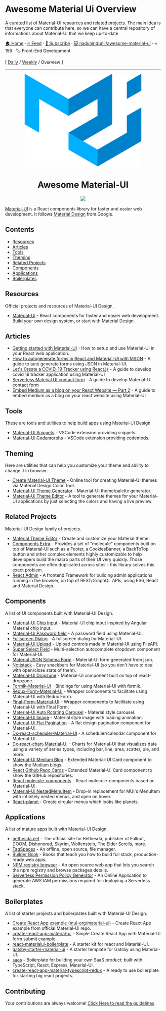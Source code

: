 # Awesome Material Ui Overview

A curated list of Material-UI resources and related projects. The main idea is that everyone can contribute here, so we can have a central repository of informations about Material-UI that we keep up-to-date 

[🏠 Home](/README.md) · [🔥 Feed](https://www.trackawesomelist.com/nadunindunil/awesome-material-ui/rss.xml) · [📮 Subscribe](https://trackawesomelist.us17.list-manage.com/subscribe?u=d2f0117aa829c83a63ec63c2f&id=36a103854c) · [😺 nadunindunil/awesome-material-ui](https://github.com/nadunindunil/awesome-material-ui) · ⭐ 156 · 🏷️ Front-End Development

[ [Daily](/content/nadunindunil/awesome-material-ui/README.md) / [Weekly](/content/nadunindunil/awesome-material-ui/week/README.md) / Overview ]

---

[<p align="center"><img src="https://github.com/nadunindunil/awesome-material-ui/raw/master/material-ui-logo.svg" height=300></p>](https://material-ui.com/)

<h1 align="center">Awesome Material-UI</h1>

[<p align="center"><img src="https://awesome.re/badge.svg" height=20></p>](https://github.com/sindresorhus/awesome)

[Material-UI](https://material-ui.com/) is a React components library for faster and easier web development. It follows [Material Design](https://material.io/design/introduction/) from Google.

## Contents

*   [Resources](#resources)
*   [Articles](#articles)
*   [Tools](#tools)
*   [Theming](#theming)
*   [Related Projects](#related-projects)
*   [Components](#components)
*   [Applications](#applications)
*   [Boilerplates](#boilerplates)

## Resources

Official projects and resources of Material-UI Design.

*   [Material-UI](https://material-ui.com/) - React components for faster and easier web development. Build your own design system, or start with Material Design.

## Articles

*   [Getting started with Material-UI](https://medium.com/codingthesmartway-com-blog/getting-started-with-material-ui-for-react-material-design-for-react-364b2688b555) - How to setup and use Material-UI in your React web application.
*   [How to autogenerate forms in React and Material-UI with MSON](https://medium.com/free-code-camp/how-to-autogenerate-forms-in-react-and-material-ui-with-mson-5771b1b7e739) - A guide to auto generate forms using JSON in Material-UI.
*   [Let's Create a COVID-19 Tracker using React.js](https://towardsdatascience.com/lets-create-a-covid-19-tracker-using-react-js-5a3a0265a633) - A guide to develop covid 19 tracker application using Material-UI
*   [Serverless Material UI contact form](https://medium.com/design-bootcamp/serverless-material-ui-contact-form-55296e107609) - A guide to develop Material-UI contact form
*   [Embed Medium as a blog on your React Website — Part 2](https://medium.com/datadriveninvestor/embed-medium-as-a-blog-on-your-react-website-part-2-187db2b60a59) - A guide to embed medium as a blog on your react website using Material-UI

## Tools

These are tools and utilities to help build apps using Material-UI Design.

*   [Material-UI Snippets](https://marketplace.visualstudio.com/items?itemName=vscodeshift.material-ui-snippets) - VSCode extension providing snippets.
*   [Material-UI Codemorphs](https://marketplace.visualstudio.com/items?itemName=vscodeshift.material-ui-codemorphs) - VSCode extension providing codemods.

## Theming

Here are utilities that can help you customize your theme and ability to change it in browser.

*   [Create Material-UI Theme](https://github.com/react-theming/create-mui-theme) - Online tool for creating Material-UI themes via Material Design Color Tool.
*   [Material-UI Theme Generator](https://cimdalli.github.io/mui-theme-generator/) - Material-UI theme/palette generator.
*   [Material-UI Theme Editor](https://in-your-saas.github.io/material-ui-theme-editor/) - A tool to generate themes for your Material-UI applications by just selecting the colors and having a live preview.

## Related Projects

Material-UI Design family of projects.

*   [Material Theme Editor](https://material.io/resources/theme-editor/) - Create and customize your Material theme.
*   [Components Extra](https://github.com/alexandre-lelain/components-extra) - Provides a set of "molecule" components built on top of Material-UI such as a Footer, a CookiesBanner, a BackToTop button and other complex elements highly customizable to help developers build the macro parts of their UI very quickly. Those components are often duplicated across sites - this library solves this exact problem.
*   [React Admin](https://marmelab.com/react-admin/) - A frontend Framework for building admin applications running in the browser, on top of REST/GraphQL APIs, using ES6, React and Material Design.

## Components

A list of UI components built with Material-UI Design.

*   [Material-UI Chip Input](https://github.com/TeamWertarbyte/material-ui-chip-input) - Material-UI chip input inspired by Angular Material chip input.
*   [Material-UI Password field](https://github.com/TeamWertarbyte/material-ui-password-field) - A password field using Material-UI.
*   [Fullscreen Dialog](https://github.com/TeamWertarbyte/material-ui-fullscreen-dialog) - A fullscreen dialog for Material-UI.
*   [Material-UI Upload](https://github.com/corpix/material-ui-upload) - Upload controls made in Material-UI using FileAPI.
*   [Super Select Field](https://github.com/Sharlaan/material-ui-superselectfield) - Multi-selection autocomplete dropdown component for Material-UI.
*   [Material JSON Schema Form](https://github.com/nadunindunil/material-jsonschema-form) - Material-UI form generated from json.
*   [Notistack](https://github.com/iamhosseindhv/notistack) - Easy snackbars for Material-UI (so you don't have to deal with open/close state of them).
*   [Material-UI Dropzone](https://github.com/Yuvaleros/material-ui-dropzone) - Material-UI component built on top of react-dropzone.
*   [Formik-Material-UI](https://github.com/stackworx/formik-material-ui) - Bindings for using Material-UI with formik.
*   [Redux-Form-Material-UI](https://github.com/erikras/redux-form-material-ui) - Wrapper components to facilitate using Material-UI with Redux Form.
*   [Final-Form-Material-UI](https://github.com/Deadly0/final-form-material-ui) - Wrapper components to facilitate using Material-UI with Final Form.
*   [Material-UI Auto Rotating Carousel](https://mui.wertarbyte.com/#material-auto-rotating-carousel) - Material style carousel.
*   [Material-UI Image](https://mui.wertarbyte.com/#material-ui-image) - Material style image with loading animation.
*   [Material-UI Flat Pagination](https://github.com/szmslab/material-ui-flat-pagination) - A flat design pagination component for Material-UI.
*   [Dx-react-scheduler-Material-UI](https://devexpress.github.io/devextreme-reactive/react/scheduler/) - A scheduler/calendar component for Material-UI.
*   [Dx-react-chart-Material-UI](https://devexpress.github.io/devextreme-reactive/react/chart/) - Charts for Material-UI that visualizes data using a variety of series types, including bar, line, area, scatter, pie, and more.
*   [Material-UI Medium Blog](https://github.com/sabesansathananthan/material-ui-medium-blog) - Extended Material-UI Card component to show the Medium blogs.
*   [React Github Repo Cards](https://github.com/sabesansathananthan/react-github-repo-cards) - Extended Material-UI Card component to show the GitHub repositories.
*   [React molecule-components](https://github.com/alexandre-lelain/components-extra) - React molecule-components based on Material-UI.
*   [Material-UI NestedMenuItem](https://github.com/azmenak/material-ui-nested-menu-item) - Drop-in replacement for MUI's MenuItem with infinitely nested menus, and open on hover.
*   [React-planet](https://github.com/innFactory/react-planet) - Create circular menus which looks like planets.

## Applications

A list of mature apps built with Material-UI Design.

*   [bethesda.net](https://bethesda.net/) - The official site for Bethesda, publisher of Fallout, DOOM, Dishonored, Skyrim, Wolfenstein, The Elder Scrolls, more.
*   [TagSpaces](https://www.tagspaces.org/) - An offline, open source, file manager.
*   [Builder Book](https://builderbook.org/) - Books that teach you how to build full stack, production-ready web apps.
*   [NPM registry browser](https://topheman.github.io/npm-registry-browser/) - An open source web app that lets you search the npm registry and browse packages details.
*   [Serverless Permission Policy Generator](https://github.com/Open-SL/serverless-permission-generator) - An Online Application to generate AWS IAM permissions required for deploying a Serverless stack.

## Boilerplates

A list of starter projects and boilerplates built with Material-UI Design.

*   [Create React App example (mui-org/material-ui)](https://github.com/mui-org/material-ui/tree/master/examples/create-react-app) - Create React App example from official Material-UI repo.
*   [create-react-app-material-ui](https://github.com/katopz/create-react-app-material-ui) - Simple Create React App with Material-UI form submit example.
*   [react-materialui-boilerplate](https://github.com/syedabuthahirm/react-materialui-boilerplate) - A starter kit for react and Material-UI.
*   [gatsby-starter-material-ui](https://github.com/nareshbhatia/gatsby-starter-material-ui) - A starter template for Gatsby using Material-UI.
*   [saas](https://github.com/async-labs/saas) - Boilerplate for building your own SaaS product; built with TypeScript, React, Express, Material-UI.
*   [create-react-app-material-typescript-redux](https://github.com/innFactory/create-react-app-material-typescript-redux) - A ready to use boilerplate for starting big react projects.

## Contributing

Your contributions are always welcome! [Click Here to read the guidelines](https://github.com/nadunindunil/awesome-material-ui/blob/master/contributing.md).


